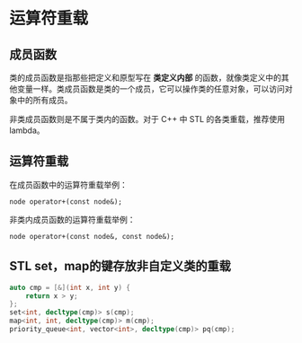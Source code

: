 # 运算符重载

## 成员函数

类的成员函数是指那些把定义和原型写在 **类定义内部** 的函数，就像类定义中的其他变量一样。类成员函数是类的一个成员，它可以操作类的任意对象，可以访问对象中的所有成员。

非类成员函数则是不属于类内的函数。对于 C++ 中 STL 的各类重载，推荐使用 lambda。

## 运算符重载

在成员函数中的运算符重载举例：

`node operator+(const node&);`

非类内成员函数的运算符重载举例：

`node operator+(const node&, const node&);`

## STL set，map的键存放非自定义类的重载

```cpp
auto cmp = [&](int x, int y) {
    return x > y;
};
set<int, decltype(cmp)> s(cmp);
map<int, int, decltype(cmp)> m(cmp);
priority_queue<int, vector<int>, decltype(cmp)> pq(cmp);
```



